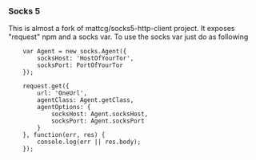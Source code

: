 ### Socks 5 ###

This is almost a fork of mattcg/socks5-http-client project.
It exposes "request" npm and a socks var.
To use the socks var just do as following

        var Agent = new socks.Agent({
            socksHost: 'HostOfYourTor',
            socksPort: PortOfYourTor
        });

        request.get({
            url: 'OneUrl',
            agentClass: Agent.getClass,
            agentOptions: {
                socksHost: Agent.socksHost,
                socksPort: Agent.socksPort
            }
        }, function(err, res) {
            console.log(err || res.body);
        });

